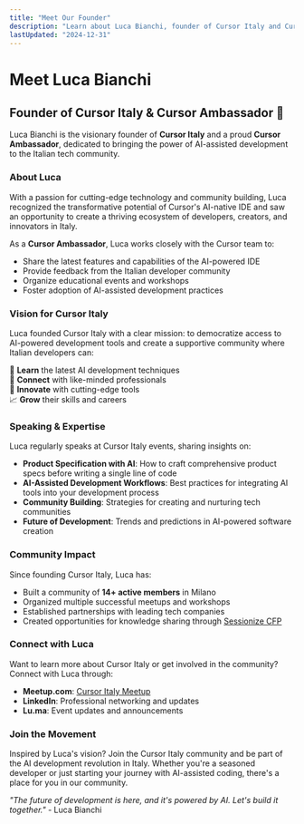 ```yaml
---
title: "Meet Our Founder"
description: "Learn about Luca Bianchi, founder of Cursor Italy and Cursor Ambassador"
lastUpdated: "2024-12-31"
---
```


# Meet Luca Bianchi

## Founder of Cursor Italy & Cursor Ambassador 🚀

Luca Bianchi is the visionary founder of **Cursor Italy** and a proud **Cursor Ambassador**, dedicated to bringing the power of AI-assisted development to the Italian tech community.

### About Luca

With a passion for cutting-edge technology and community building, Luca recognized the transformative potential of Cursor's AI-native IDE and saw an opportunity to create a thriving ecosystem of developers, creators, and innovators in Italy.

As a **Cursor Ambassador**, Luca works closely with the Cursor team to:
- Share the latest features and capabilities of the AI-powered IDE
- Provide feedback from the Italian developer community
- Organize educational events and workshops
- Foster adoption of AI-assisted development practices

### Vision for Cursor Italy

Luca founded Cursor Italy with a clear mission: to democratize access to AI-powered development tools and create a supportive community where Italian developers can:

🎯 **Learn** the latest AI development techniques  
🤝 **Connect** with like-minded professionals  
🚀 **Innovate** with cutting-edge tools  
📈 **Grow** their skills and careers  

### Speaking & Expertise

Luca regularly speaks at Cursor Italy events, sharing insights on:
- **Product Specification with AI**: How to craft comprehensive product specs before writing a single line of code
- **AI-Assisted Development Workflows**: Best practices for integrating AI tools into your development process
- **Community Building**: Strategies for creating and nurturing tech communities
- **Future of Development**: Trends and predictions in AI-powered software creation

### Community Impact

Since founding Cursor Italy, Luca has:
- Built a community of **14+ active members** in Milano
- Organized multiple successful meetups and workshops
- Established partnerships with leading tech companies
- Created opportunities for knowledge sharing through [Sessionize CFP](https://sessionize.com)

### Connect with Luca

Want to learn more about Cursor Italy or get involved in the community? Connect with Luca through:

- **Meetup.com**: [Cursor Italy Meetup](https://www.meetup.com/cursor-italy/)
- **LinkedIn**: Professional networking and updates
- **Lu.ma**: Event updates and announcements

### Join the Movement

Inspired by Luca's vision? Join the Cursor Italy community and be part of the AI development revolution in Italy. Whether you're a seasoned developer or just starting your journey with AI-assisted coding, there's a place for you in our community.

*"The future of development is here, and it's powered by AI. Let's build it together."* - Luca Bianchi